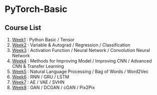 # PyTorch-Basic

## Course List  
1. [Week1](Week1) : Python Basic / Tensor
2. [Week2](Week2) : Variable & Autograd / Regression / Classification
3. [Week3](Week3) : Activation Function / Neural Network / Convolution Neural Network
4. [Week4](Week4) : Methods for Improving Model / Improving CNN / Advanced CNN & Transfer Learning
5. [Week5](Week5) : Natural Language Processing / Bag of Words / Word2Vec
6. [Week6](Week6) : RNN / GRU / LSTM
7. [Week7](Week7) : AE / VAE / SVHN
8. [Week8](Week8) : GAN / DCGAN / cGAN / Pix2Pix